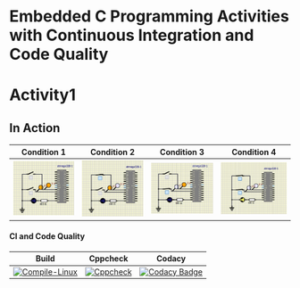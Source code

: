 # Embedded C Programming Activities with Continuous Integration and Code Quality

# Activity1

## In Action

|Condition 1|Condition 2|Condition 3| Condition 4|
|:--:|:--:|:--:|:--:|
| ![Condition1](https://github.com/JeevakRaj/Embedded_C_Projects/blob/main/Activity1/simulation/Both%20swith%20are%20open.JPG) |![Condition2](https://github.com/JeevakRaj/Embedded_C_Projects/blob/main/Activity1/simulation/One%20switch%20is%20open.JPG)|![Condition3](https://github.com/JeevakRaj/Embedded_C_Projects/blob/main/Activity1/simulation/condition3.JPG)|![Condition4](https://github.com/JeevakRaj/Embedded_C_Projects/blob/main/Activity1/simulation/both%20are%20closed.JPG)|


#### CI and Code Quality

|Build|Cppcheck|Codacy|
|:--:|:--:|:--:|
|[![Compile-Linux](https://github.com/JeevakRaj/Embedded_C_Projects/actions/workflows/Act1_Compile.yml/badge.svg)](https://github.com/JeevakRaj/Embedded_C_Projects/actions/workflows/Act1_Compile.yml)|[![Cppcheck](https://github.com/JeevakRaj/Embedded_C_Projects/actions/workflows/Act1_CodeQuality.yml/badge.svg)](https://github.com/JeevakRaj/Embedded_C_Projects/actions/workflows/Act1_CodeQuality.yml)|[![Codacy Badge](https://app.codacy.com/project/badge/Grade/643b7ca2b2dc4daba1e700c216bb87d9)](https://www.codacy.com/gh/Bharathgopal/Emb-C/dashboard?utm_source=github.com&amp;utm_medium=referral&amp;utm_content=Bharathgopal/Emb-C&amp;utm_campaign=Badge_Grade)|


